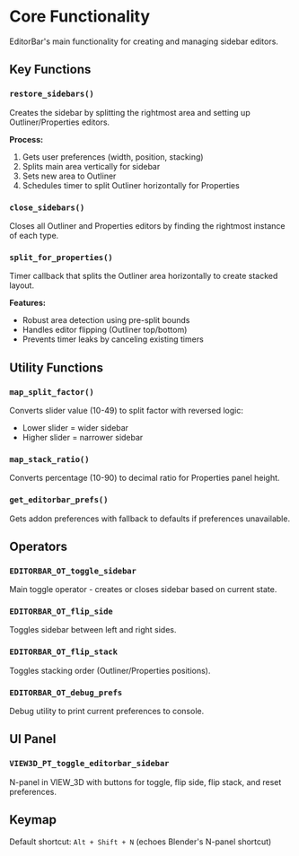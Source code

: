 # Core Functionality

EditorBar's main functionality for creating and managing sidebar editors.

## Key Functions

### `restore_sidebars()`
Creates the sidebar by splitting the rightmost area and setting up Outliner/Properties editors.

**Process:**
1. Gets user preferences (width, position, stacking)
2. Splits main area vertically for sidebar
3. Sets new area to Outliner
4. Schedules timer to split Outliner horizontally for Properties

### `close_sidebars()`
Closes all Outliner and Properties editors by finding the rightmost instance of each type.

### `split_for_properties()`
Timer callback that splits the Outliner area horizontally to create stacked layout.

**Features:**
- Robust area detection using pre-split bounds
- Handles editor flipping (Outliner top/bottom)
- Prevents timer leaks by canceling existing timers

## Utility Functions

### `map_split_factor()`
Converts slider value (10-49) to split factor with reversed logic:
- Lower slider = wider sidebar
- Higher slider = narrower sidebar

### `map_stack_ratio()`
Converts percentage (10-90) to decimal ratio for Properties panel height.

### `get_editorbar_prefs()`
Gets addon preferences with fallback to defaults if preferences unavailable.

## Operators

### `EDITORBAR_OT_toggle_sidebar`
Main toggle operator - creates or closes sidebar based on current state.

### `EDITORBAR_OT_flip_side`
Toggles sidebar between left and right sides.

### `EDITORBAR_OT_flip_stack`
Toggles stacking order (Outliner/Properties positions).

### `EDITORBAR_OT_debug_prefs`
Debug utility to print current preferences to console.

## UI Panel

### `VIEW3D_PT_toggle_editorbar_sidebar`
N-panel in VIEW_3D with buttons for toggle, flip side, flip stack, and reset preferences.

## Keymap

Default shortcut: `Alt + Shift + N` (echoes Blender's N-panel shortcut)